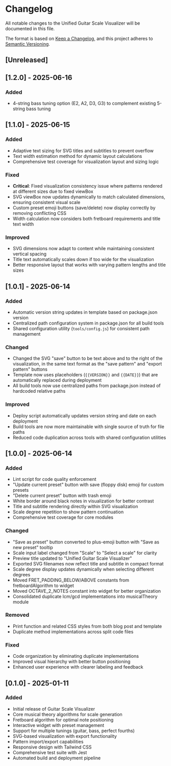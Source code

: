 # Changelog

All notable changes to the Unified Guitar Scale Visualizer will be documented in this file.

The format is based on [Keep a Changelog](https://keepachangelog.com/en/1.0.0/),
and this project adheres to [Semantic Versioning](https://semver.org/spec/v2.0.0.html).

## [Unreleased]

## [1.2.0] - 2025-06-16

### Added
- 4-string bass tuning option (E2, A2, D3, G3) to complement existing 5-string bass tuning

## [1.1.0] - 2025-06-15

### Added
- Adaptive text sizing for SVG titles and subtitles to prevent overflow
- Text width estimation method for dynamic layout calculations
- Comprehensive test coverage for visualization layout and sizing logic

### Fixed
- **Critical**: Fixed visualization consistency issue where patterns rendered at different sizes due to fixed viewBox
- SVG viewBox now updates dynamically to match calculated dimensions, ensuring consistent visual scale
- Custom preset emoji buttons (save/delete) now display correctly by removing conflicting CSS
- Width calculation now considers both fretboard requirements and title text width

### Improved
- SVG dimensions now adapt to content while maintaining consistent vertical spacing
- Title text automatically scales down if too wide for the visualization
- Better responsive layout that works with varying pattern lengths and title sizes

## [1.0.1] - 2025-06-14

### Added
- Automatic version string updates in template based on package.json version
- Centralized path configuration system in package.json for all build tools
- Shared configuration utility (`tools/config.js`) for consistent path management

### Changed
- Changed the SVG "save" button to be text above and to the right of the visualization, in the same text format as the "save pattern" and "export pattern" buttons
- Template now uses placeholders (`{{VERSION}}` and `{{DATE}}`) that are automatically replaced during deployment
- All build tools now use centralized paths from package.json instead of hardcoded relative paths

### Improved
- Deploy script automatically updates version string and date on each deployment
- Build tools are now more maintainable with single source of truth for file paths
- Reduced code duplication across tools with shared configuration utilities

## [1.0.0] - 2025-06-14

### Added
- Lint script for code quality enforcement
- "Update current preset" button with save (floppy disk) emoji for custom presets
- "Delete current preset" button with trash emoji
- White border around black notes in visualization for better contrast
- Title and subtitle rendering directly within SVG visualization
- Scale degree repetition to show pattern continuation
- Comprehensive test coverage for core modules

### Changed
- "Save as preset" button converted to plus-emoji button with "Save as new preset" tooltip
- Scale input label changed from "Scale" to "Select a scale" for clarity
- Preview title updated to "Unified Guitar Scale Visualizer"
- Exported SVG filenames now reflect title and subtitle in compact format
- Scale degree display updates dynamically when selecting different degrees
- Moved FRET_PADDING_BELOW/ABOVE constants from fretboardAlgorithm to widget
- Moved OCTAVE_2_NOTES constant into widget for better organization
- Consolidated duplicate lcm/gcd implementations into musicalTheory module

### Removed
- Print function and related CSS styles from both blog post and template
- Duplicate method implementations across split code files

### Fixed
- Code organization by eliminating duplicate implementations
- Improved visual hierarchy with better button positioning
- Enhanced user experience with clearer labeling and feedback

## [0.1.0] - 2025-01-11

### Added
- Initial release of Guitar Scale Visualizer
- Core musical theory algorithms for scale generation
- Fretboard algorithm for optimal note positioning
- Interactive widget with preset management
- Support for multiple tunings (guitar, bass, perfect fourths)
- SVG-based visualization with export functionality
- Pattern import/export capabilities
- Responsive design with Tailwind CSS
- Comprehensive test suite with Jest
- Automated build and deployment pipeline